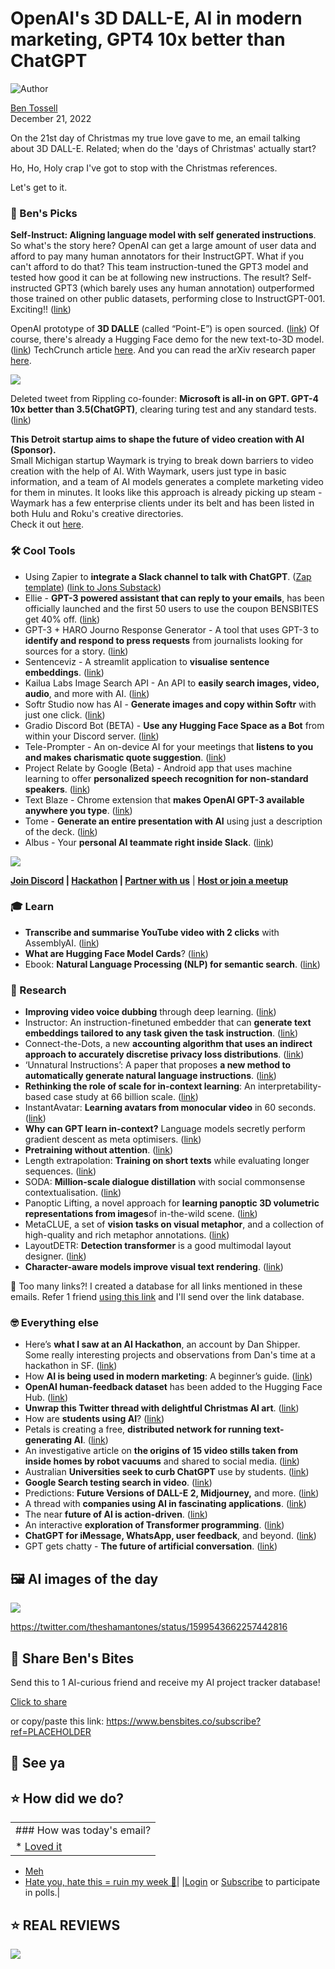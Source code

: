 # OpenAI's 3D DALL-E, AI in modern marketing, GPT4 10x better than ChatGPT

![Author](https://media.beehiiv.com/cdn-cgi/image/fit=scale-down,format=auto,onerror=redirect,quality=80/uploads/user/profile_picture/fc858b4d-39e3-4be1-abf4-2b55504e21a2/thumb_uJ4UYake_400x400.jpg)

[Ben Tossell](https://www.twitter.com/bentossell)\
December 21, 2022

On the 21st day of Christmas my true love gave to me, an email talking about 3D DALL-E. Related; when do the 'days of Christmas' actually start?

Ho, Ho, Holy crap I've got to stop with the Christmas references.

Let's get to it.

### **🤌 Ben's Picks**

**Self-Instruct: Aligning language model with self generated instructions**. So what's the story here? OpenAI can get a large amount of user data and afford to pay many human annotators for their InstructGPT. What if you can't afford to do that? This team instruction-tuned the GPT3 model and tested how good it can be at following new instructions. The result? Self-instructed GPT3 (which barely uses any human annotation) outperformed those trained on other public datasets, performing close to InstructGPT-001. Exciting!! ([<u>link</u>](https://arxiv.org/abs/2212.10560))

OpenAI prototype of **3D DALLE** (called “Point-E”) is open sourced. ([<u>link</u>](https://github.com/openai/point-e)) Of course, there's already a Hugging Face demo for the new text-to-3D model. ([<u>link</u>](https://huggingface.co/spaces/anzorq/point-e_demo)) TechCrunch article [here](https://techcrunch.com/2022/12/20/openai-releases-point-e-an-ai-that-generates-3d-models/). And you can read the arXiv research paper [here](https://arxiv.org/abs/2212.08751).

![](https://media.beehiiv.com/cdn-cgi/image/fit=scale-down,format=auto,onerror=redirect,quality=80/uploads/asset/file/53822cc5-7eda-4d7e-90d3-857b8fef6428/paper_banner.gif)

Deleted tweet from Rippling co-founder: **Microsoft is all-in on GPT. GPT-4 10x better than 3.5(ChatGPT)**, clearing turing test and any standard tests. ([link](https://twitter.com/AliYeysides/status/1605258835974823954))

**This Detroit startup aims to shape the future of video creation with AI (Sponsor).**\
Small Michigan startup Waymark is trying to break down barriers to video creation with the help of AI. With Waymark, users just type in basic information, and a team of AI models generates a complete marketing video for them in minutes. It looks like this approach is already picking up steam - Waymark has a few enterprise clients under its belt and has been listed in both Hulu and Roku's creative directories.\
Check it out [here](https://waymark.com/).

### **🛠️ Cool Tools**

- Using Zapier to **integrate a Slack channel to talk with ChatGPT**. ([Zap template](https://zapier.com/shared/have-a-conversation-with-chatgpt-in-a-slack-channel/3b2d3bc83ce78fd2c1ce0e6e61bfa7efbd3e8317)) ([link to Jons Substack](https://extremeoutsourcing.substack.com/))
- Ellie - **GPT-3 powered assistant that can reply to your emails**, has been officially launched and the first 50 users to use the coupon BENSBITES get 40% off. ([link](https://ellieai.com/))
- GPT-3 + HARO Journo Response Generator - A tool that uses GPT-3 to **identify and respond to press requests** from journalists looking for sources for a story. ([<u>link</u>](https://www.seotraininglondon.org/gpt3-haro-press-requests/))
- Sentenceviz - A streamlit application to **visualise sentence embeddings**. ([<u>link</u>](https://github.com/imohitmayank/sentenceviz))
- Kailua Labs Image Search API - An API to **easily search images, video, audio**, and more with AI. ([<u>link</u>](https://app.kailualabs.com/image-search?ref=producthunt\&q=dog+with+sunglasses\&fq=))
- Softr Studio now has AI - **Generate images and copy within Softr** with just one click. ([<u>link</u>](https://twitter.com/softr_io/status/1605174024077803523?s=20\&t=d2Fv9ExnOpLz6vHpqcbL3Q))
- Gradio Discord Bot (BETA) - **Use any Hugging Face Space as a Bot** from within your Discord server. ([<u>link</u>](https://github.com/gradio-app/gradio-discord-bot))
- Tele-Prompter - An on-device AI for your meetings that **listens to you and makes charismatic quote suggestion**. ([<u>link</u>](https://github.com/danielgross/teleprompter))
- Project Relate by Google (Beta) - Android app that uses machine learning to offer **personalized speech recognition for non-standard speakers**. ([<u>link</u>](https://sites.research.google/relate/))
- Text Blaze - Chrome extension that **makes OpenAI GPT-3 available anywhere you type**. ([<u>link</u>](https://blaze.today/))
- Tome - **Generate an entire presentation with AI** using just a description of the deck. ([<u>link</u>](https://beta.tome.app/))
- Albus - Your **personal AI teammate right inside Slack**. ([link](https://www.springworks.in/albus/))

![](https://media.beehiiv.com/cdn-cgi/image/fit=scale-down,format=auto,onerror=redirect,quality=80/uploads/asset/file/a59593cb-612e-4d75-b5cb-95e8cb859fee/63a148e58f759426a18fa68c_Untitled_design__5_-p-1080.png)

**[Join Discord](https://discord.gg/qd92NKjDdE) | [Hackathon](https://vanilla-peach-484.notion.site/Ben-s-Bites-AI-Hackathon-27k-324b3e8b3d474a12a2e828b7ac45f9f9) | [Partner with us](https://sponsor.bensbites.co/)** | [**Host or join a meetup**](https://meetups.bensbites.co/)

### **🎓 Learn**

- **Transcribe and summarise YouTube video with 2 clicks** with AssemblyAI. ([<u>link</u>](https://twitter.com/AssemblyAI/status/1605149941525106688?s=20\&t=cIPVqNUdwvfeojUkSEZR0A))
- **What are Hugging Face Model Cards**? ([<u>link</u>](https://www.youtube.com/watch?v=oh2Ahuk936M\&t=8s))
- Ebook: **Natural Language Processing (NLP) for semantic search**. ([<u>link</u>](https://www.pinecone.io/learn/nlp/))

### **🔬 Research**

- **Improving video voice dubbing** through deep learning. ([<u>link</u>](https://developers.googleblog.com/2022/12/improving-video-voice-dubbing-through-deep-learning.html))
- Instructor: An instruction-finetuned embedder that can **generate text embeddings tailored to any task given the task instruction**. ([<u>link</u>](https://instructor-embedding.github.io/))
- Connect-the-Dots, a new **accounting algorithm that uses an indirect approach to accurately discretise privacy loss distributions**. ([<u>link</u>](https://ai.googleblog.com/2022/12/differential-privacy-accounting-by.html))
- ‘Unnatural Instructions’: A paper that proposes **a new method to automatically generate natural language instructions**. ([<u>link</u>](https://arxiv.org/abs/2212.09689))
- **Rethinking the role of scale for in-context learning**: An interpretability-based case study at 66 billion scale. ([<u>link</u>](https://arxiv.org/abs/2212.09095))
- InstantAvatar: **Learning avatars from monocular video** in 60 seconds. ([<u>link</u>](https://tijiang13.github.io/InstantAvatar/))
- **Why can GPT learn in-context?** Language models secretly perform gradient descent as meta optimisers. ([<u>link</u>](https://arxiv.org/abs/2212.10559))
- **Pretraining without attention**. ([<u>link</u>](https://arxiv.org/abs/2212.10544))
- Length extrapolation: **Training on short texts** while evaluating longer sequences. ([<u>link</u>](https://arxiv.org/abs/2212.10554))
- SODA: **Million-scale dialogue distillation** with social commonsense contextualisation. ([<u>link</u>](https://arxiv.org/abs/2212.10465))
- Panoptic Lifting, a novel approach for **learning panoptic 3D volumetric representations from images**of in-the-wild scene. ([<u>link</u>](https://arxiv.org/abs/2212.09802))
- MetaCLUE, a set of **vision tasks on visual metaphor**, and a collection of high-quality and rich metaphor annotations. ([<u>link</u>](https://arxiv.org/abs/2212.09898))
- LayoutDETR: **Detection transformer** is a good multimodal layout designer. ([<u>link</u>](https://t.co/tUqIq7xpg7))
- **Character-aware models improve visual text rendering**. ([<u>link</u>](https://arxiv.org/abs/2212.10562))

👋 Too many links?! I created a database for all links mentioned in these emails. Refer 1 friend [using this link](https://www.bensbites.co/subscribe?ref=PLACEHOLDER) and I'll send over the link database.

### **🤓 Everything else**

- Here’s **what I saw at an AI Hackathon**, an account by Dan Shipper. Some really interesting projects and observations from Dan's time at a hackathon in SF. ([<u>link</u>](https://every.to/superorganizers/the-knee-of-the-exponential-curve))
- How **AI is being used in modern marketing**: A beginner’s guide. ([<u>link</u>](https://martechbase.com/blog/how-ai-is-being-used-in-modern-marketing-a-beginners-guide))
- **OpenAI human-feedback dataset** has been added to the Hugging Face Hub. ([<u>link</u>](https://huggingface.co/datasets/openai/webgpt_comparisons))
- **Unwrap this Twitter thread with delightful Christmas AI art**. ([<u>link</u>](https://twitter.com/daniel_eckler/status/1605193825265205248?s=20\&t=d2Fv9ExnOpLz6vHpqcbL3Q))
- How are **students using AI**? ([<u>link</u>](https://oneusefulthing.substack.com/p/the-street-finds-its-own-uses-for))
- Petals is creating a free, **distributed network for running text-generating AI**. ([<u>link</u>](https://techcrunch.com/2022/12/20/petals-is-creating-a-free-distributed-network-for-running-text-generating-ai/?guccounter=1\&guce_referrer=aHR0cHM6Ly93d3cuZ29vZ2xlLmNvbS8\&guce_referrer_sig=AQAAAFkVEbhzk6u78Pr7EV1o8ozGNSgErrH3xlXrm97K-eozRXRZ7Vs0zrp_uiK-47t7MijdjC-WtqUzQld-ZW33BML2my9W8dY1g2uP55Jl0FI2jtNjiHtcnmznB6_gK7Y5gb1rZEQfuIW_UP_eADaBNELmVNJGx1ka-Ow0z0jSPiAN))
- An investigative article on **the origins of 15 video stills taken from inside homes by robot vacuums** and shared to social media. ([<u>link</u>](https://www.technologyreview.com/2022/12/19/1065306/roomba-irobot-robot-vacuums-artificial-intelligence-training-data-privacy/))
- Australian **Universities seek to curb ChatGPT** use by students. ([<u>link</u>](https://synthedia.substack.com/p/australian-universities-seek-to-curb?utm_source=share\&utm_medium=android))
- **Google Search testing search in video**. ([link](https://searchengineland.com/google-search-testing-search-in-video-390565))
- Predictions: **Future Versions of DALL-E 2, Midjourney,** and more. ([<u>link</u>](https://bakztfuture.substack.com/p/predictions-future-versions-of-dall))
- A thread with **companies using AI in fascinating applications**. ([<u>link</u>](https://twitter.com/olivercameron/status/1605280391446904832?s=12\&t=2FNPYO6fOI-5eB4kNE8Tbw))
- The near **future of AI is action-driven**. ([<u>link</u>](https://blog.southparkcommons.com/the-near-future-of-ai-is-action-driven/))
- An interactive **exploration of Transformer programming**. ([<u>link</u>](https://github.com/srush/raspy))
- **ChatGPT for iMessage, WhatsApp, user feedback**, and beyond. ([<u>link</u>](https://www.producthunt.com/newsletter/17220-chatgpt-in-your-apps))
- GPT gets chatty - **The future of artificial conversation**. ([<u>link</u>](https://newsletter.artofsaience.com/p/gpt-gets-chatty-the-future-of-artificial))

## **🖼 AI images of the day**

![](https://media.beehiiv.com/cdn-cgi/image/fit=scale-down,format=auto,onerror=redirect,quality=80/uploads/asset/file/b9d907d3-e1e6-47de-810f-31c89904257c/FjK4exvXkAET2xr.jpeg)

<https://twitter.com/theshamantones/status/1599543662257442816>

## **🤗 Share Ben's Bites**

Send this to 1 AI-curious friend and receive my AI project tracker database!

[Click to share](https://www.bensbites.co/subscribe?ref=PLACEHOLDER)

or copy/paste this link: https://www.bensbites.co/subscribe?ref=PLACEHOLDER

## **👋 See ya**

## **⭐️ How did we do?**

||
|:---|
|### How was today's email?|
|\* [Loved it](https://www.bensbites.co/login)

- [Meh](https://www.bensbites.co/login)
- [Hate you, hate this = ruin my week 🥹](https://www.bensbites.co/login)|
  |[Login](https://www.bensbites.co/login) or [Subscribe](https://www.bensbites.co/subscribe) to participate in polls.|

## **⭐️ REAL** REVIEWS

![](https://media.beehiiv.com/cdn-cgi/image/fit=scale-down,format=auto,onerror=redirect,quality=80/uploads/asset/file/c8a91ecd-5477-493e-bb9d-9ed8f04bde24/Screenshot_2022-12-13_at_14.55.58.png)
